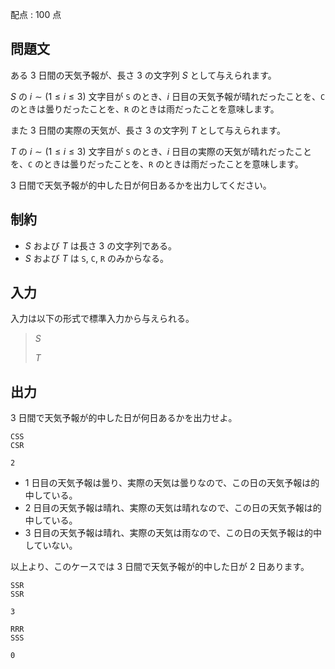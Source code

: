 配点 : $100$ 点

## 問題文

ある $3$ 日間の天気予報が、長さ $3$ の文字列 $S$ として与えられます。

$S$ の $i \sim (1 \leq i \leq 3)$ 文字目が `S` のとき、$i$ 日目の天気予報が晴れだったことを、`C` のときは曇りだったことを、`R` のときは雨だったことを意味します。

また $3$ 日間の実際の天気が、長さ $3$ の文字列 $T$ として与えられます。

$T$ の $i \sim (1 \leq i \leq 3)$ 文字目が `S` のとき、$i$ 日目の実際の天気が晴れだったことを、`C` のときは曇りだったことを、`R` のときは雨だったことを意味します。

$3$ 日間で天気予報が的中した日が何日あるかを出力してください。

## 制約

- $S$ および $T$ は長さ $3$ の文字列である。
- $S$ および $T$ は `S`, `C`, `R` のみからなる。

## 入力

入力は以下の形式で標準入力から与えられる。

> $S$
> 
> $T$

## 出力

$3$ 日間で天気予報が的中した日が何日あるかを出力せよ。

```input1
CSS
CSR
```

```output1
2
```

- $1$ 日目の天気予報は曇り、実際の天気は曇りなので、この日の天気予報は的中している。
- $2$ 日目の天気予報は晴れ、実際の天気は晴れなので、この日の天気予報は的中している。
- $3$ 日目の天気予報は晴れ、実際の天気は雨なので、この日の天気予報は的中していない。

以上より、このケースでは $3$ 日間で天気予報が的中した日が $2$ 日あります。

```input2
SSR
SSR
```

```output2
3
```

```input3
RRR
SSS
```

```output3
0
```